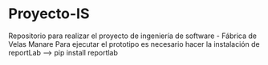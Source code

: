 # Proyecto-IS
Repositorio para realizar el proyecto de ingeniería de software - Fábrica de Velas Manare
Para ejecutar el prototipo es necesario hacer la instalación de reportLab --> pip install reportlab
